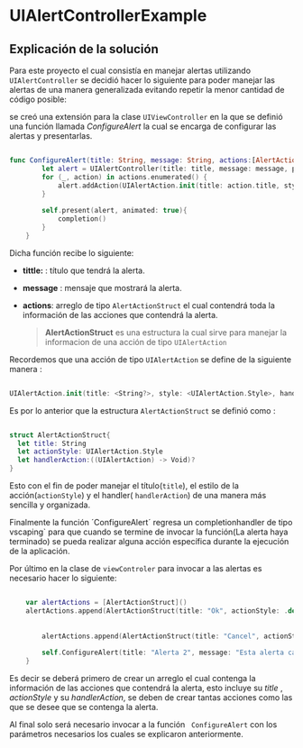
# UIAlertControllerExample

## Explicación de la solución


Para este proyecto el cual consistía en manejar alertas utilizando ``` UIAlertController ``` se decidió hacer lo siguiente para poder manejar las alertas de una manera generalizada evitando repetir la menor cantidad de código posible:

se creó una extensión para la clase `UIViewController`  en la que se definió una función llamada *ConfigureAlert* la cual se encarga de configurar las alertas y presentarlas.


```swift

func ConfigureAlert(title: String, message: String, actions:[AlertActionStruct], completion: @escaping () -> Void){
        let alert = UIAlertController(title: title, message: message, preferredStyle: .alert)
        for (_, action) in actions.enumerated() {
            alert.addAction(UIAlertAction.init(title: action.title, style:action.actionStyle,  handler:action.handlerAction))
        }
        
        self.present(alert, animated: true){
            completion()
        }
    }


```
Dicha función recibe lo siguiente:

 - **tittle:** : título que tendrá  la alerta.
 - **message** : mensaje que mostrará la alerta.
 - **actions**: arreglo de tipo   `AlertActionStruct` el cual contendrá toda la información de las  acciones que contendrá  la alerta.

	> **AlertActionStruct** es una  estructura la cual  sirve para manejar la informacion de una acción de tipo `UIAlertAction`
	
  
  Recordemos que una acción de tipo `UIAlertAction` se define de la siguiente manera :
  ```swift

 UIAlertAction.init(title: <String?>, style: <UIAlertAction.Style>, handler: <((UIAlertAction) -> Void)?>)
```

Es por lo anterior que la estructura `AlertActionStruct` se definió como :
  ```swift

 struct AlertActionStruct{
    let title: String
    let actionStyle: UIAlertAction.Style
    let handlerAction:((UIAlertAction) -> Void)?
}
```
Esto con el fin de poder manejar el título(`title`), el estilo de la acción(`actionStyle`) y el handler( `handlerAction`) de una manera más sencilla y organizada.

Finalmente  la función ´ConfigureAlert´ regresa un completionhandler de tipo vscaping` para  que cuando se termine de invocar la función(La alerta haya terminado) se pueda realizar alguna acción específica durante la ejecución de la aplicación.




Por último en la clase de `viewControler` para invocar a las alertas es necesario hacer lo siguiente:


```swift

    var alertActions = [AlertActionStruct]()
    alertActions.append(AlertActionStruct(title: "Ok", actionStyle: .default, handlerAction: {( _: UIAlertAction!) in        self.ChangueBackground()}))
        
        
        alertActions.append(AlertActionStruct(title: "Cancel", actionStyle: .cancel, handlerAction: nil))
        
        self.ConfigureAlert(title: "Alerta 2", message: "Esta alerta cambia el color de la pantalla durante unos segundos", actions:alertActions) {}
    }

```

Es decir  se deberá primero de crear un arreglo el cual contenga la información de las acciones que contendrá la alerta, esto incluye su *title* , *actionStyle* y su *handlerAction*, se deben de crear tantas acciones como las que se desee que se contenga la alerta.

Al final solo será necesario invocar a la función ` ConfigureAlert`   con los parámetros necesarios los cuales se explicaron anteriormente.
